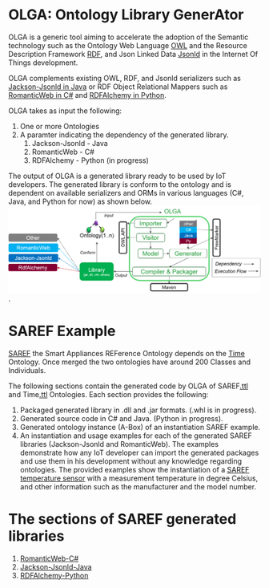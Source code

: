 # OLGA: Ontology Library GenerAtor

OLGA is a generic tool aiming to accelerate the adoption of the Semantic technology such as the Ontology Web Language [OWL](https://www.w3.org/OWL) and the Resource Description Framework [RDF](https://www.w3.org/2001/sw/wiki/RDF), and Json Linked Data [Jsonld](https://json-ld.org/) in the Internet Of Things development.

OLGA complements existing OWL, RDF, and Jsonld serializers such as [Jackson-Jsonld in Java](https://github.com/io-informatics/jackson-jsonld) or RDF Object Relational Mappers such as [RomanticWeb in C#](RomanticWeb.net) and [RDFAlchemy in Python](http://rdfalchemy.readthedocs.io/en/latest/index.html). 

OLGA takes as input the following:
1. One or more Ontologies
2. A paramter indicating the dependency of the generated library.
	1. Jackson-Jsonld - Java
	2. RomanticWeb - C#
	3. RDFAlchemy - Python (in progress)

The output of OLGA is a generated library ready to be used by IoT developers. The generated library is conform to the ontology and is dependent on available serializers and ORMs in various languages (C#, Java, and Python for now) as shown below.
![](./figures/OLGAImplementation2.png).

# SAREF Example
[SAREF](http://ontology.tno.nl/saref/) the Smart Appliances REFerence Ontology depends on the [Time](https://www.w3.org/TR/owl-time/) Ontology. Once merged the two ontologies have around 200 Classes and Individuals.

The following sections contain the generated code by OLGA of SAREF[.ttl](http://ontology.tno.nl/saref.ttl) and Time[.ttl](https://www.w3.org/2006/time) Ontologies. Each section provides the following:
1. Packaged generated library in .dll and .jar formats. (.whl is in progress).
2. Generated source code in C\# and Java. (Python in progress).
3. Generated ontology instance (A-Box) of an instantiation SAREF example.
4. An instantiation and usage examples for each of the generated SAREF libraries (Jackson-Jsonld and RomanticWeb). The examples demonstrate how any IoT developer can import the generated packages and use them in his development without any knowledge regarding ontologies. The provided examples show the instantiation of a [SAREF temperature sensor](http://ontology.tno.nl/saref/saref_TemperatureSensor.html) with a measurement temperature in degree Celsius, and other information such as the manufacturer and the model number.

# The sections of SAREF generated libraries 
1. [RomanticWeb-C#](/SAREF-RomanticWeb/README.md)
2. [Jackson-Jsonld-Java](/SAREF-Jackson-JsonLd/README.md)
2. [RDFAlchemy-Python](/SAREF-RDFAlchemy/README.md)
	
